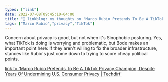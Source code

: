 ```yaml
---
types: ["link"]
date: 2022-07-08T09:45:10-04:00
title: "🔗 linkblog: my thoughts on 'Marco Rubio Pretends To Be A TikTok Privacy Champion, Despite Years Of Undermining U.S. Consumer Privacy | Techdirt'"
tags: ["Marco Rubio","privacy","TikTok"]
---
```

Concern about privacy is good, but not when it's Sinophobic posturing. Yes, what TikTok is doing is worrying and problematic, but Bode makes an important point here: If they aren't willing to fix the broader infrastructure, stances like Rubio's just come down to trying to score cheap political points.
 

[link to 'Marco Rubio Pretends To Be A TikTok Privacy Champion, Despite Years Of Undermining U.S. Consumer Privacy | Techdirt'](https://www.techdirt.com/2022/07/08/marco-rubio-pretends-to-be-a-tiktok-privacy-champion-despite-years-of-undermining-u-s-consumer-privacy/)
